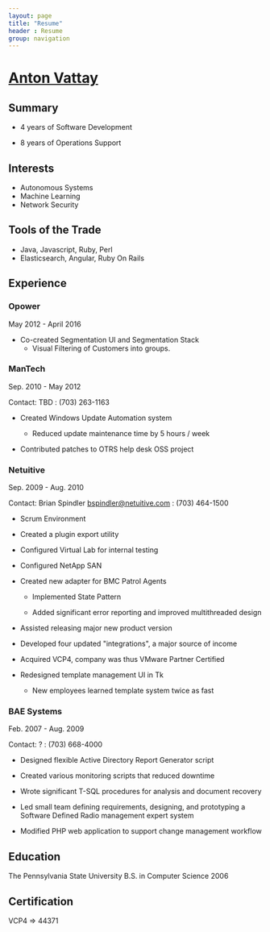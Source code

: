 ```yaml
---
layout: page
title: "Resume"
header : Resume
group: navigation
---
```


# [Anton Vattay](http://github.com/vattay)

## Summary

- 4 years of Software Development

- 8 years of Operations Support

## Interests

- Autonomous Systems
- Machine Learning
- Network Security

		
## Tools of the Trade
 - Java, Javascript, Ruby, Perl
 - Elasticsearch, Angular, Ruby On Rails
			
## Experience

### Opower

May 2012 - April 2016

- Co-created Segmentation UI and Segmentation Stack
  - Visual Filtering of Customers into groups.

### ManTech

Sep. 2010 - May 2012

Contact: TBD : (703) 263-1163

- Created Windows Update Automation system
    - Reduced update maintenance time by 5 hours / week
	
- Contributed patches to OTRS help desk OSS project

### Netuitive

Sep. 2009 - Aug. 2010

Contact: Brian Spindler <bspindler@netuitive.com> : (703) 464-1500

- Scrum Environment

- Created a plugin export utility

- Configured Virtual Lab for internal testing

- Configured NetApp SAN

- Created new adapter for BMC Patrol Agents

    - Implemented State Pattern
	
    - Added significant error reporting and improved multithreaded design

- Assisted releasing major new product version

- Developed four updated  "integrations", a major source of income

- Acquired VCP4, company was thus VMware Partner Certified

- Redesigned template management UI in Tk

    - New employees learned template system twice as fast


### BAE Systems

Feb. 2007 - Aug. 2009

Contact: ? : (703) 668-4000

- Designed flexible Active Directory Report Generator script

- Created various monitoring scripts that reduced downtime

- Wrote significant T-SQL procedures for analysis and document recovery

- Led small team defining requirements, designing, and prototyping
    a Software Defined Radio management expert system
	
- Modified PHP web application to support change management workflow

## Education		
The Pennsylvania State University
B.S. in Computer Science 2006 

## Certification 
VCP4 => 44371
